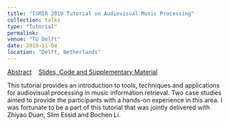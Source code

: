 ```yaml
---
title: "ISMIR 2019 Tutorial on Audiovisual Music Processing"
collection: talks
type: "Tutorial"
permalink: 
venue: "TU Delft"
date: 2019-11-04
location: "Delft, Netherlands"
---
```


[Abstract](https://ismir2019.ewi.tudelft.nl/?q=node/38) &nbsp;&nbsp; [Slides, Code and Supplementary Material](https://github.com/bochen1106/ISMIR2019-Tutorial3-Audiovisual-Music-Processing)

This tutorial provides an introduction to tools, techniques and applications for audiovisual processing in music information retrieval. Two case studies aimed to provide the participants with a hands-on experience in this area. I was fortunate to be a part of this tutorial that was jointly delivered with Zhiyao Duan, Slim Essid and Bochen Li.
